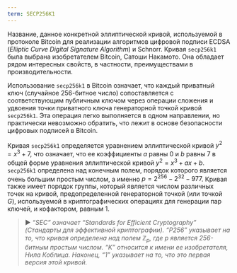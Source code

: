 ```yaml
---
term: SECP256K1
---
```


Название, данное конкретной эллиптической кривой, используемой в протоколе Bitcoin для реализации алгоритмов цифровой подписи ECDSA (*Elliptic Curve Digital Signature Algorithm*) и Schnorr. Кривая `secp256k1` была выбрана изобретателем Bitcoin, Сатоши Накамото. Она обладает рядом интересных свойств, в частности, преимуществами в производительности.

Использование `secp256k1` в Bitcoin означает, что каждый приватный ключ (случайное 256-битное число) сопоставляется с соответствующим публичным ключом через операции сложения и удвоения точки приватного ключа генераторной точкой кривой `secp256k1`. Эта операция легко выполняется в одном направлении, но практически невозможно обратить, что лежит в основе безопасности цифровых подписей в Bitcoin.

Кривая `secp256k1` определяется уравнением эллиптической кривой $y^2 = x^3 + 7$, что означает, что ее коэффициенты $a$ равны $0$ и $b$ равны $7$ в общей форме уравнения эллиптической кривой $y^2 = x^3 + ax + b$. `secp256k1` определена над конечным полем, порядок которого является очень большим простым числом, а именно $p = 2^{256} - 2^{32} - 977$. Кривая также имеет порядок группы, который является числом различных точек на кривой, предопределенной генераторной точкой (или точкой $G$), используемой в криптографических операциях для генерации пар ключей, и кофактором, равным $1$.

> ► *“SEC” означает “Standards for Efficient Cryptography” (Стандарты для эффективной криптографии). “P256” указывает на то, что кривая определена над полем $\mathbb{Z}_p$, где $p$ является 256-битным простым числом. “K” относится к имени ее изобретателя, Нила Коблица. Наконец, “1” указывает на то, что это первая версия этой кривой.*